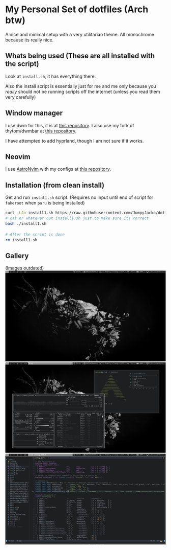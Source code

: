 # My Personal Set of dotfiles (Arch btw)
A nice and minimal setup with a very utilitarian theme. All monochrome because its really nice.

## Whats being used (These are all installed with the script)
Look at `install.sh`, it has everything there.

Also the install script is essentially just for me and me only because you _really_ should not be running scripts off the internet (unless you read them very carefully)

## Window manager
I use dwm for this, it is at [this repository](https://github.com/JumpyJacko/dwm).
I also use my fork of thytom/dwmbar at [this repository](https://github.com/JumpyJacko/dwmbar).

I have attempted to add hyprland, though I am not sure if it works.

## Neovim
I use [AstroNvim](https://github.com/AstroNvim/AstroNvim) with my configs at [this repository](https://github.com/JumpyJacko/astronvim_user).

## Installation (from clean install)
Get and run `install.sh` script. (Requires no input until end of script for `fakeroot` when `paru` is being installed)
```bash
curl -LJo install1.sh https://raw.githubusercontent.com/JumpyJacko/dotfiles/main/install.sh
# cat or whatever out install1.sh just to make sure its correct
bash ./install1.sh

# After the script is done
rm install1.sh
```

## Gallery
(Images outdated)
![clean_desktop](./Images/clean_desktop.png)
![desktop](./Images/desktop.png)
![neovim](./Images/neovim.png)
